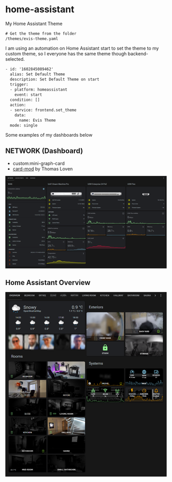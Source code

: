 # home-assistant
My Home Assistant Theme

```
# Get the theme from the folder
/themes/evis-theme.yaml
```

I am using an automation on Home Assistant start to set the theme to my custom theme, so I everyone has the same theme though backend-selected.

```
- id: '1602845089462'
  alias: Set Default Theme
  description: Set Default Theme on start
  trigger:
  - platform: homeassistant
    event: start
  condition: []
  action:
  - service: frontend.set_theme
    data:
      name: Evis Theme
  mode: single
```


Some examples of my dashboards below

## NETWORK (Dashboard)

* custom:mini-graph-card
* [card-mod](https://github.com/thomasloven/lovelace-card-mod) by Thomas Loven

![HA Overview](/examples/Network-dashboard.png)


## Home Assistant Overview

![HA Overview](/examples/HA-overview-dashboard.png)



